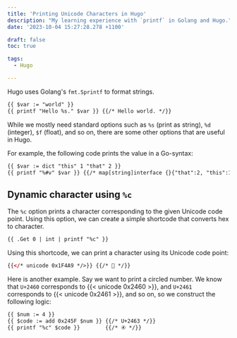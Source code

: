 ```yaml
---
title: 'Printing Unicode Characters in Hugo'
description: "My learning experience with `printf` in Golang and Hugo."
date: '2023-10-04 15:27:28.278 +1100'

draft: false
toc: true

tags:
  - Hugo

---
```


Hugo uses Golang's `fmt.Sprintf` to format strings.

```html
{{ $var := "world" }}
{{ printf "Hello %s." $var }} {{/* Hello world. */}}
```

While we mostly need standard options such as `%s` (print as string), `%d` (integer), `$f` (float), and so on, there are some other options that are useful in Hugo.

For example, the following code prints the value in a Go-syntax:

```html
{{ $var := dict "this" 1 "that" 2 }}
{{ printf "%#v" $var }} {{/* map[string]interface {}{"that":2, "this":1} */}}
```

## Dynamic character using `%c`

The `%c` option prints a character corresponding to the given Unicode code point. Using this option, we can create a simple shortcode that converts hex to character.

```html {path="layouts/shortcodes/unicode.html",linenos=false}
{{ .Get 0 | int | printf "%c" }}
```

Using this shortcode, we can print a character using its Unicode code point:

```html
{{</* unicode 0x1F4A9 */>}} {{/* 💩 */}}
```

Here is another example. Say we want to print a circled number. We know that `U+2460` corresponds to {{< unicode 0x2460 >}}, and `U+2461` corresponds to {{< unicode 0x2461 >}}, and so on, so we construct the following logic:

```html
{{ $num := 4 }}
{{ $code := add 0x245F $num }} {{/* U+2463 */}}
{{ printf "%c" $code }}        {{/* ④ */}}
```
